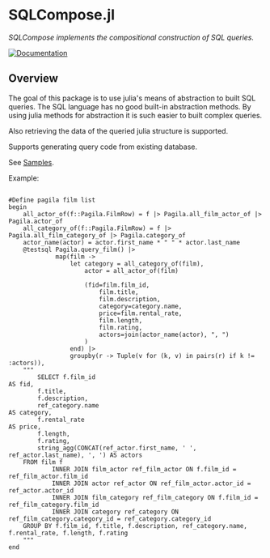 # SQLCompose.jl

*SQLCompose implements the compositional construction of SQL queries.*

[![Documentation][docs-rel-img]][docs-rel-url]

## Overview

The goal of this package is to use julia's means of abstraction to built SQL queries.
The SQL language has no good built-in abstraction methods. By using julia methods for abstraction it
is such easier to built complex queries.

Also retrieving the data of the queried julia structure is supported.

Supports generating query code from existing database.

See [Samples](https://github.com/robertsmit/SQLCompose.jl/blob/main/test/samples.jl).

Example:
```

#Define pagila film list   
begin
    all_actor_of(f::Pagila.FilmRow) = f |> Pagila.all_film_actor_of |> Pagila.actor_of
    all_category_of(f::Pagila.FilmRow) = f |> Pagila.all_film_category_of |> Pagila.category_of
    actor_name(actor) = actor.first_name * " " * actor.last_name
    @testsql Pagila.query_film() |>
             map(film ->
                 let category = all_category_of(film),
                     actor = all_actor_of(film)

                     (fid=film.film_id,
                         film.title,
                         film.description,
                         category=category.name,
                         price=film.rental_rate,
                         film.length,
                         film.rating,
                         actors=join(actor_name(actor), ", ")
                     )
                 end) |>
                 groupby(r -> Tuple(v for (k, v) in pairs(r) if k != :actors)),
    """
        SELECT f.film_id                                                                AS fid,
        f.title,
        f.description,
        ref_category.name                                                        AS category,
        f.rental_rate                                                            AS price,
        f.length,
        f.rating,
        string_agg(CONCAT(ref_actor.first_name, ' ', ref_actor.last_name), ', ') AS actors
    FROM film f
            INNER JOIN film_actor ref_film_actor ON f.film_id = ref_film_actor.film_id
            INNER JOIN actor ref_actor ON ref_film_actor.actor_id = ref_actor.actor_id
            INNER JOIN film_category ref_film_category ON f.film_id = ref_film_category.film_id
            INNER JOIN category ref_category ON ref_film_category.category_id = ref_category.category_id
    GROUP BY f.film_id, f.title, f.description, ref_category.name, f.rental_rate, f.length, f.rating
    """
end
```


[docs-rel-img]: https://img.shields.io/badge/docs-dev-blue.svg
[docs-rel-url]: https://robertsmit.github.io/SQLCompose.jl/
